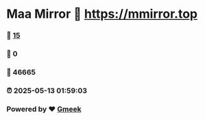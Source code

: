 # Maa Mirror :link: https://mmirror.top 
### :page_facing_up: [15](https://mmirror.top/tag.html) 
### :speech_balloon: 0 
### :hibiscus: 46665 
### :alarm_clock: 2025-05-13 01:59:03 
### Powered by :heart: [Gmeek](https://github.com/Meekdai/Gmeek)
